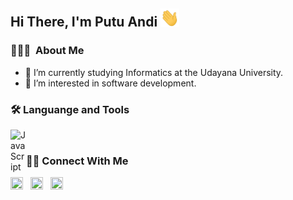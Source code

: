 ## Hi There, I'm Putu Andi <img src="https://raw.githubusercontent.com/ABSphreak/ABSphreak/master/gifs/Hi.gif" width="30">
### 👨🏻‍💻&nbsp; About Me
- 🔭 I’m currently studying Informatics at the Udayana University.
- 🌱 I’m interested in software development.
  
### 🛠&nbsp;Languange and Tools
<a href="#"><img align="left" alt="JavaScript" title="JavaScript" width="25px" src="https://upload.wikimedia.org/wikipedia/commons/9/99/Unofficial_JavaScript_logo_2.svg" /></a>
<br>

### 🤝🏻&nbsp;Connect With Me
<p align="left">
<a href="https://www.linkedin.com/in/andiwiratamaputra"><img width="20" height="20" src="https://cdn-icons-png.flaticon.com/512/174/174857.png"/></a> &nbsp
<a href="mailto:putuandi2003@gmail.com"><img width="20" height="20" src="https://upload.wikimedia.org/wikipedia/commons/thumb/7/7e/Gmail_icon_%282020%29.svg/2560px-Gmail_icon_%282020%29.svg.png"/></a> &nbsp
<a href="https://instagram.com/putuandi_"><img width="20" height="20"src="https://cdn-icons-png.flaticon.com/512/174/174855.png"/></a> &nbsp
</p>

